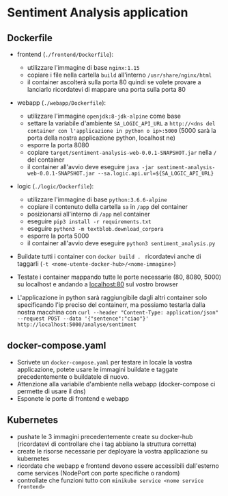 # Sentiment Analysis application 

## Dockerfile
- frontend (`./frontend/Dockerfile`):
  - utilizzare l'immagine di base `nginx:1.15`
  - copiare i file nella cartella `build` all'interno `/usr/share/nginx/html`
  - il container ascolterà sulla porta 80 quindi se volete provare a lanciarlo ricordatevi di mappare una porta sulla porta 80
- webapp (`./webapp/Dockerfile`):
  - utilizzare l'immagine `openjdk:8-jdk-alpine` come base
  - settare la variabile d'ambiente `SA_LOGIC_API_URL` a `http://<dns del container con l'applicazione in python o ip>:5000` (5000 sarà la porta della nostra applicazione python, localhost ne)
  - esporre la porta 8080
  - copiare `target/sentiment-analysis-web-0.0.1-SNAPSHOT.jar` nella `/` del container
  - il container all'avvio deve eseguire `java -jar sentiment-analysis-web-0.0.1-SNAPSHOT.jar --sa.logic.api.url=${SA_LOGIC_API_URL}`
- logic (`./logic/Dockerfile`):
  - utilizzare l'immagine di base `python:3.6.6-alpine`
  - copiare il contenuto della cartella `sa` in `/app` del container
  - posizionarsi all'interno di `/app` nel container
  - eseguire `pip3 install -r requirements.txt`
  - eseguire `python3 -m textblob.download_corpora`
  - esporre la porta 5000
  - il container all'avvio deve eseguire `python3 sentiment_analysis.py`

- Buildate tutti i container con `docker build . ` ricordatevi anche di taggarli (`-t <nome-utente-docker-hub>/<nome-immagine>`)
- Testate i container mappando tutte le porte necessarie (80, 8080, 5000) su localhost e andando a [localhost:80](localhost:80) sul vostro browser
- L'applicazione in python sarà raggiungibile dagli altri container solo specificando l'ip preciso del containerr, ma possiamo testarla dalla nostra macchina con `curl --header "Content-Type: application/json" --request POST --data '{"sentence":"ciao"}' http://localhost:5000/analyse/sentiment`

## docker-compose.yaml
- Scrivete un `docker-compose.yaml` per testare in locale la vostra applicazione, potete usare le immagini buildate e taggate precedentemente o buildatele di nuovo.
- Attenzione alla variabile d'ambiente nella webapp (docker-compose ci permette di usare il dns)
- Esponete le porte di frontend e webapp

## Kubernetes
- pushate le 3 immagini precedentemente create su docker-hub (ricordatevi di controllare che i tag abbiano la struttura corretta)
- create le risorse necessarie per deployare la vostra applicazione su kubernetes
- ricordate che webapp e frontend devono essere accessibili dall'esterno come services (NodePort con porte specifiche o random)
- controllate che funzioni tutto con `minikube service <nome service frontend>`
